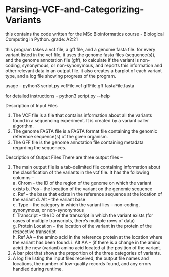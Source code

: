 # Parsing-VCF-and-Categorizing-Variants
this contains the code written for the MSc Bioinformatics course - Biological Computing in Python. grade: A2:21

this program takes a vcf file, a gff file, and a genome fasta file. for every variant listed in the vcf file, it uses the genome fasta files (sequence(s)), and the genome annotation file (gff), to calculate if the variant is non-coding, synonymous, or non-synonymous, and reports this information and other relevant data in an output file. it also creates a barplot of each variant type, and a log file showing progress of the program.

usage – python3 script.py vcfFile.vcf gffFile.gff fastaFile.fasta 

for detailed instructions - python3 script.py --help

Description of Input Files 
1)  The VCF file is a file that contains information about all the variants found in a sequencing experiment. It is created by a variant caller algorithm. 
2) The genome FASTA file is a FASTA format file containing the genomic reference sequence(s) of the given organism. 
3) The GFF file is the genome annotation file containing metadata regarding the sequences.

Description of Output Files 
There are three output files –  
1) The main output file is a tab-delimited file containing information about the classification of the variants in the vcf file. It has the following columns –  
  a. Chrom - the ID of the region of the genome on which the variant exists 
  b. Pos – the location of the variant on the genomic sequence  
  c. Ref – the base that exists in the reference sequence at the location of the variant 
  d. Alt – the variant base  
  e. Type – the category in which the variant lies – non-coding, synonymous, or non-synonymous  
  f. Transcript – the ID of the transcript in which the variant exists (for cases of multiple transcripts, there’s multiple rows of data)  
  g. Protein Location – the location of the variant in the protein of the respective transcript  
  h. Ref AA – the amino acid in the reference protein at the location where the variant has been found. 
  i. Alt AA – (if there is a change in the amino acid) the new (variant) amino acid located at the position of the variant. 
2) A bar plot that shows the proportion of the three categories of variants. 
3) A log file listing the input files received, the output file names and locations, the 
number of low-quality records found, and any errors handled during runtime. 
